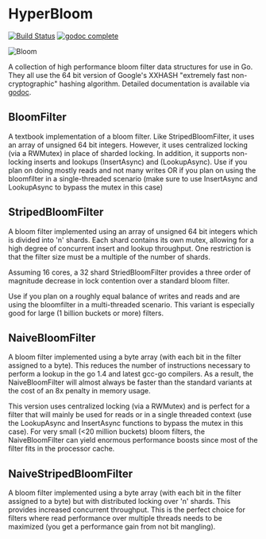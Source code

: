 # HyperBloom
[![Build Status](https://travis-ci.org/iamthebot/hyperbloom.svg?branch=master)](https://travis-ci.org/iamthebot/hyperbloom)
[![godoc complete](http://b.repl.ca/v1/godoc-complete-blue.png)](http://godoc.org/github.com/iamthebot/hyperbloom)

![Bloom](https://raw.githubusercontent.com/iamthebot/hyperbloom/master/images/bloom.jpg)

A collection of high performance bloom filter data structures for use in Go. They all use the 64 bit version of Google's XXHASH "extremely fast non-cryptographic" hashing algorithm. Detailed documentation is available via [godoc](http://godoc.org/github.com/iamthebot/hyperbloom).

## BloomFilter
A textbook implementation of a bloom filter. Like StripedBloomFilter, it uses an array of unsigned 64 bit integers. However, it uses centralized locking (via a RWMutex) in place of sharded locking. In addition, it supports non-locking inserts and lookups (InsertAsync) and (LookupAsync). Use if you plan on doing mostly reads and not many writes OR if you plan on using the bloomfilter in a single-threaded scenario (make sure to use InsertAsync and LookupAsync to bypass the mutex in this case)

## StripedBloomFilter
A bloom filter implemented using an array of unsigned 64 bit integers which is divided into 'n' shards. Each shard contains its own mutex, allowing for a high degree of concurrent insert and lookup throughput. One restriction is that the filter size must be a multiple of the number of shards.

Assuming 16 cores, a 32 shard StriedBloomFilter provides a three order of magnitude decrease in lock contention over a standard bloom filter.

Use if you plan on a roughly equal balance of writes and reads and are using the bloomfilter in a multi-threaded scenario. This variant is especially good for large (1 billion buckets or more) filters.

## NaiveBloomFilter
A bloom filter implemented using a byte array (with each bit in the filter assigned to a byte). This reduces the number of instructions necessary to perform a lookup in the go 1.4 and latest gcc-go compilers. As a result, the NaiveBloomFilter will almost always be faster than the standard variants at the cost of an 8x penalty in memory usage.

This version uses centralized locking (via a RWMutex) and is perfect for a filter that will mainly be used for reads or in a single threaded context (use the LookupAsync and InsertAsync functions to bypass the mutex in this case). For very small (<20 million buckets) bloom filters, the NaiveBloomFilter can yield enormous performance boosts since most of the filter fits in the processor cache.

## NaiveStripedBloomFilter
A bloom filter implemented using a byte array (with each bit in the filter assigned to a byte) but with distributed locking over 'n' shards. This provides increased concurrent throughput. This is the perfect choice for filters where read performance over multiple threads needs to be maximized (you get a performance gain from not bit mangling).
